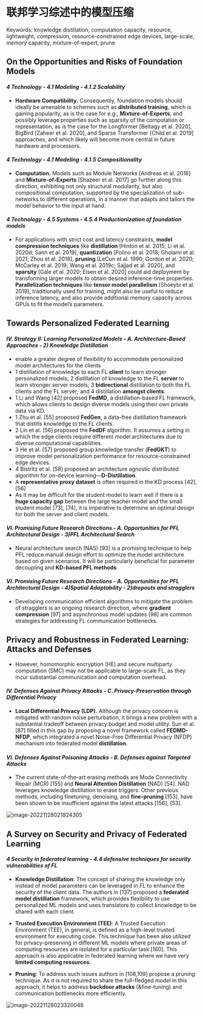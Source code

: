 # 联邦学习综述中的模型压缩

Keywords: knowledge distillation, computation capacity, resource, lightweight, compression, resource-constrained edge devices, large-scale, *memory* capacity, mixture-of-expert, prune



## On the Opportunities and Risks of Foundation Models

#### ***4 Technology - 4.1 Modeling - 4.1.2 Scalability***

- **Hardware Compatibility.** Consequently, foundation models should ideally be amenable to schemes such as **distributed training**, which is gaining popularity, as is the case for e.g., **Mixture-of-Experts**, and possibly leverage properties such as sparsity of the computation or representation, as is the case for the Longformer [Beltagy et al. 2020], BigBird [Zaheer et al. 2020], and Sparse Transformer [Child et al. 2019] approaches, and which likely will become more central in future hardware and processors.

#### ***4 Technology - 4.1 Modeling - 4.1.5 Compositionality***

- **Computation.** Models such as Module Networks [Andreas et al. 2016] and **Mixture-of-Experts** [Shazeer et al. 2017] go further along this direction, exhibiting not only structural modularity, but also compositional computation, supported by the specialization of sub-networks to different operations, in a manner that adapts and tailors the model behavior to the input at hand.

#### *4 Technology - 4.5 Systems - 4.5.4 Productionization of foundation models*

- For applications with strict cost and latency constraints, **model compression techniques** like **distillation** [Hinton et al. 2015; Li et al. 2020d; Sanh et al. 2019], **quantization** [Polino et al. 2018; Gholami et al. 2021; Zhou et al. 2018], **pruning** [LeCun et al. 1990; Gordon et al. 2020; McCarley et al. 2019; Wang et al. 2019c; Sajjad et al. 2020], and **sparsity** [Gale et al. 2020; Elsen et al. 2020] could aid deployment by transforming larger models to obtain desired inference-time properties. **Parallelization techniques** like **tensor model parallelism** [Shoeybi et al. 2019], traditionally used for training, might also be useful to reduce inference latency, and also provide additional memory capacity across GPUs to fit the model’s parameters.



## Towards Personalized Federated Learning

#### *IV. Strategy II: Learning Personalized Models - A. Architecture-Based Approaches - 2) Knowledge Distillation*

- enable a greater degree of flexibility to accommodate personalized model architectures for the clients
- 1 distillation of knowledge to each FL **client** to learn stronger personalized models; 2 distillation of knowledge to the FL **server** to learn stronger server models; 3 **bidirectional** distillation to both the FL clients and the FL server; and 4 distillation **amongst clients**.
- 1 Li and Wang [42] proposed **FedMD**, a distillation-based FL framework, which allows clients to design diverse models using their own private data via KD.
- 1 Zhu et al. [55] proposed **FedGen**, a data-free distillation framework that distills knowledge to the FL clients.
- 2 Lin et al. [56] proposed the **FedDF** algorithm. It assumes a setting in which the edge clients require different model architectures due to diverse computational capabilities.
- 3 He et al. [57] proposed group knowledge transfer (**FedGKT**) to improve model personalization performance for resource-constrained edge devices.
- 4 Bistritz et al. [58] proposed an architecture agnostic distributed algorithm for on-device learning—**D-Distillation**.
- A **representative proxy dataset** is often required in the KD process [42], [56]
- As it may be difficult for the student model to learn well if there is a **huge capacity gap** between the large teacher model and the small student model [73], [74], it is imperative to determine an optimal design for both the server and client models.

#### *VI. Promising Future Research Directions - A. Opportunities for PFL Architectural Design - 3)PFL Architectural Search*

- Neural architecture search (NAS) [93] is a promising technique to help PFL reduce manual design effort to optimize the model architecture based on given scenarios. It will be particularly beneficial for parameter decoupling and **KD-based PFL methods**.

#### *VI. Promising Future Research Directions - A. Opportunities for PFL Architectural Design - 4)Spatial Adaptability - 2)dropouts and stragglers*

- Developing communication efficient algorithms to mitigate the problem of stragglers is an ongoing research direction, where **gradient compression** [97] and asynchronous model updates [98] are common strategies for addressing FL communication bottlenecks.



## Privacy and Robustness in Federated Learning: Attacks and Defenses

- However, homomorphic encryption (HE) and secure multiparty computation (SMC) may not be applicable to large-scale FL, as they incur substantial communication and computation overhead.

#### *IV. Defenses Against Privacy Attacks - C. Privacy-Preservation through Differential Privacy*

- **Local Differential Privacy (LDP).** Although the privacy concern is mitigated with random noise perturbation, it brings a new problem with a substantial tradeoff between privacy budget and model utility. Sun et al. [87] filled in this gap by proposing a novel framework called **FEDMD-NFDP**, which integrated a novel Noise-Free Differential Privacy (NFDP) mechanism into federated model **distillation**.

#### *VI. Defenses Against Poisoning Attacks - B. Defenses against Targeted Attacks*

- The current state-of-the-art erasing methods are Mode Connectivity Repair (MCR) [155] and **Neural Attention Distillation** (NAD) [54]. NAD leverages knowledge distillation to erase triggers. Other previous methods, including finetuning, denoising, and **fine-pruning** [153], have been shown to be insufficient against the latest attacks [156], [53].

![image-20221128021924305](D:\GitHub\ailianligit.github.io\assets\20221206_1670321682.png)



## A Survey on Security and Privacy of Federated Learning

#### *4 Security in federated learning - 4.4 defensive techniques for security vulnerabilities of FL*

- **Knowledge Distillation**: The concept of sharing the knowledge only instead of model parameters can be leveraged in FL to enhance the security of the client data. The authors in [137] proposed a **federated model distillation** framework, which provides flexibility to use personalized ML models and uses translators to collect knowledge to be shared with each client.

- **Trusted Execution Environment (TEE)**: A Trusted Execution Environment (TEE), in general, is defined as a high-level trusted environment for executing code. This technique has been also utilized for privacy-preserving in different ML models where private areas of computing resources are isolated for a particular task [160]. This approach is also applicable in federated learning where we have very **limited computing resources**.
- **Pruning**: To address such issues authors in [108,109] propose a pruning technique. As it is not required to share the full-fledged model in this approach, it helps to address **backdoor attacks** (&fine-tuning) and communication bottlenecks more efficiently.

![image-20221128023320046](D:\GitHub\ailianligit.github.io\assets\20221206_1670321694.png)